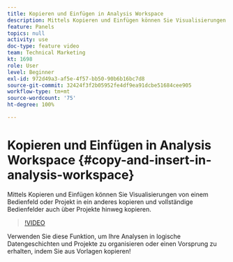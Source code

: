 ```yaml
---
title: Kopieren und Einfügen in Analysis Workspace
description: Mittels Kopieren und Einfügen können Sie Visualisierungen von einem Bedienfeld oder Projekt in ein anderes kopieren und vollständige Bedienfelder auch über Projekte hinweg kopieren.
feature: Panels
topics: null
activity: use
doc-type: feature video
team: Technical Marketing
kt: 1698
role: User
level: Beginner
exl-id: 972d49a3-af5e-4f57-bb50-90b6b16bc7d8
source-git-commit: 32424f3f2b05952fe4df9ea91dcbe51684cee905
workflow-type: tm+mt
source-wordcount: '75'
ht-degree: 100%

---
```


# Kopieren und Einfügen in Analysis Workspace {#copy-and-insert-in-analysis-workspace}

Mittels Kopieren und Einfügen können Sie Visualisierungen von einem Bedienfeld oder Projekt in ein anderes kopieren und vollständige Bedienfelder auch über Projekte hinweg kopieren.

>[!VIDEO](https://video.tv.adobe.com/v/23230/?quality=12)

Verwenden Sie diese Funktion, um Ihre Analysen in logische Datengeschichten und Projekte zu organisieren oder einen Vorsprung zu erhalten, indem Sie aus Vorlagen kopieren!
